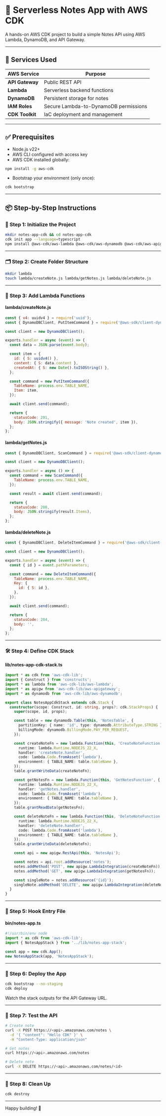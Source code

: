 # 📘 Serverless Notes App with AWS CDK

A hands-on AWS CDK project to build a simple Notes API using AWS Lambda, DynamoDB, and API Gateway.

---

## 🧩 Services Used

| AWS Service       | Purpose                                  |
|-------------------|------------------------------------------|
| **API Gateway**   | Public REST API                          |
| **Lambda**        | Serverless backend functions             |
| **DynamoDB**      | Persistent storage for notes             |
| **IAM Roles**     | Secure Lambda-to-DynamoDB permissions    |
| **CDK Toolkit**   | IaC deployment and management            |

---

## ✅ Prerequisites

- Node.js v22+
- AWS CLI configured with access key
- AWS CDK installed globally:
```bash
npm install -g aws-cdk
```
- Bootstrap your environment (only once):
```bash
cdk bootstrap
```

---

## 📦 Step-by-Step Instructions

### 🧱 Step 1: Initialize the Project

```bash
mkdir notes-app-cdk && cd notes-app-cdk
cdk init app --language=typescript
npm install @aws-cdk/aws-lambda @aws-cdk/aws-dynamodb @aws-cdk/aws-apigateway uuid
```

---

### 🗂️ Step 2: Create Folder Structure

```bash
mkdir lambda
touch lambda/createNote.js lambda/getNotes.js lambda/deleteNote.js
```

---

### 🧠 Step 3: Add Lambda Functions

#### lambda/createNote.js

```js
const { v4: uuidv4 } = require('uuid');
const { DynamoDBClient, PutItemCommand } = require('@aws-sdk/client-dynamodb');

const client = new DynamoDBClient();

exports.handler = async (event) => {
  const data = JSON.parse(event.body);

  const item = {
    id: { S: uuidv4() },
    content: { S: data.content },
    createdAt: { S: new Date().toISOString() },
  };

  const command = new PutItemCommand({
    TableName: process.env.TABLE_NAME,
    Item: item,
  });

  await client.send(command);

  return {
    statusCode: 201,
    body: JSON.stringify({ message: 'Note created', item }),
  };
};

```

#### lambda/getNotes.js

```js
const { DynamoDBClient, ScanCommand } = require('@aws-sdk/client-dynamodb');

const client = new DynamoDBClient();

exports.handler = async () => {
  const command = new ScanCommand({
    TableName: process.env.TABLE_NAME,
  });

  const result = await client.send(command);

  return {
    statusCode: 200,
    body: JSON.stringify(result.Items),
  };
};

```

#### lambda/deleteNote.js

```js
const { DynamoDBClient, DeleteItemCommand } = require('@aws-sdk/client-dynamodb');

const client = new DynamoDBClient();

exports.handler = async (event) => {
  const { id } = event.pathParameters;

  const command = new DeleteItemCommand({
    TableName: process.env.TABLE_NAME,
    Key: {
      id: { S: id },
    },
  });

  await client.send(command);

  return {
    statusCode: 204,
    body: '',
  };
};

```

---

### 🛠️ Step 4: Define CDK Stack

#### lib/notes-app-cdk-stack.ts

```ts
import * as cdk from 'aws-cdk-lib';
import { Construct } from 'constructs';
import * as lambda from 'aws-cdk-lib/aws-lambda';
import * as apigw from 'aws-cdk-lib/aws-apigateway';
import * as dynamodb from 'aws-cdk-lib/aws-dynamodb';

export class NotesAppCdkStack extends cdk.Stack {
  constructor(scope: Construct, id: string, props?: cdk.StackProps) {
    super(scope, id, props);

    const table = new dynamodb.Table(this, 'NotesTable', {
      partitionKey: { name: 'id', type: dynamodb.AttributeType.STRING },
      billingMode: dynamodb.BillingMode.PAY_PER_REQUEST,
    });

    const createNoteFn = new lambda.Function(this, 'CreateNoteFunction', {
      runtime: lambda.Runtime.NODEJS_22_X,
      handler: 'createNote.handler',
      code: lambda.Code.fromAsset('lambda'),
      environment: { TABLE_NAME: table.tableName },
    });
    table.grantWriteData(createNoteFn);

    const getNotesFn = new lambda.Function(this, 'GetNotesFunction', {
      runtime: lambda.Runtime.NODEJS_22_X,
      handler: 'getNotes.handler',
      code: lambda.Code.fromAsset('lambda'),
      environment: { TABLE_NAME: table.tableName },
    });
    table.grantReadData(getNotesFn);

    const deleteNoteFn = new lambda.Function(this, 'DeleteNoteFunction', {
      runtime: lambda.Runtime.NODEJS_22_X,
      handler: 'deleteNote.handler',
      code: lambda.Code.fromAsset('lambda'),
      environment: { TABLE_NAME: table.tableName },
    });
    table.grantWriteData(deleteNoteFn);

    const api = new apigw.RestApi(this, 'NotesApi');

    const notes = api.root.addResource('notes');
    notes.addMethod('POST', new apigw.LambdaIntegration(createNoteFn));
    notes.addMethod('GET', new apigw.LambdaIntegration(getNotesFn));

    const singleNote = notes.addResource('{id}');
    singleNote.addMethod('DELETE', new apigw.LambdaIntegration(deleteNoteFn));
  }
}
```

---

### 📌 Step 5: Hook Entry File

#### bin/notes-app.ts

```ts
#!/usr/bin/env node
import * as cdk from 'aws-cdk-lib';
import { NotesAppStack } from '../lib/notes-app-stack';

const app = new cdk.App();
new NotesAppStack(app, 'NotesAppStack');
```

---

### 🚀 Step 6: Deploy the App

```bash
cdk bootstrap --no-staging
cdk deploy
```

Watch the stack outputs for the API Gateway URL.

---

### 🧪 Step 7: Test the API

```bash
# Create note
curl -X POST https://<api>.amazonaws.com/notes \
  -d '{ "content": "Hello CDK" }' \
  -H "Content-Type: application/json"

# Get notes
curl https://<api>.amazonaws.com/notes

# Delete note
curl -X DELETE https://<api>.amazonaws.com/notes/<id>
```

---

### 🧹 Step 8: Clean Up

```bash
cdk destroy
```

---

Happy building! 🎉

